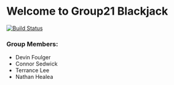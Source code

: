 # Welcome to Group21 Blackjack
[![Build Status](https://travis-ci.org/cs361-W16/Blackjack-21.svg?branch=master)](https://travis-ci.org/cs361-W16/Blackjack-21)
### Group Members:
* Devin Foulger
* Connor Sedwick
* Terrance Lee
* Nathan Healea


